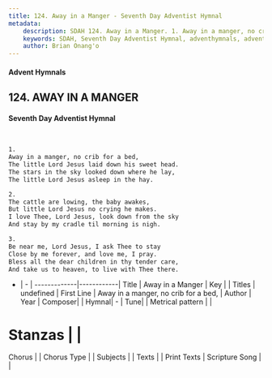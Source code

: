 ```yaml
---
title: 124. Away in a Manger - Seventh Day Adventist Hymnal
metadata:
    description: SDAH 124. Away in a Manger. 1. Away in a manger, no crib for a bed, The little Lord Jesus laid down his sweet head. The stars in the sky looked down where he lay, The little Lord Jesus asleep in the hay.
    keywords: SDAH, Seventh Day Adventist Hymnal, adventhymnals, advent hymnals, Away in a Manger, Away in a manger, no crib for a bed, 
    author: Brian Onang'o
---
```


#### Advent Hymnals
## 124. AWAY IN A MANGER
#### Seventh Day Adventist Hymnal

```txt


1.
Away in a manger, no crib for a bed,
The little Lord Jesus laid down his sweet head.
The stars in the sky looked down where he lay,
The little Lord Jesus asleep in the hay.

2.
The cattle are lowing, the baby awakes,
But little Lord Jesus no crying he makes.
I love Thee, Lord Jesus, look down from the sky
And stay by my cradle til morning is nigh.

3.
Be near me, Lord Jesus, I ask Thee to stay
Close by me forever, and love me, I pray.
Bless all the dear children in thy tender care,
And take us to heaven, to live with Thee there.


```

- |   -  |
-------------|------------|
Title | Away in a Manger |
Key |  |
Titles | undefined |
First Line | Away in a manger, no crib for a bed, |
Author | 
Year | 
Composer|  |
Hymnal|  - |
Tune|  |
Metrical pattern | |
# Stanzas |  |
Chorus |  |
Chorus Type |  |
Subjects |  |
Texts |  |
Print Texts | 
Scripture Song |  |
  
